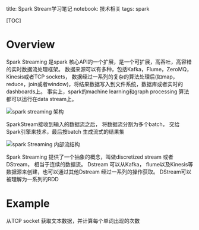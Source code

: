 title: Spark Stream学习笔记
notebook: 技术相关
tags: spark

[TOC]

# Overview

Spark Streaming 是spark 核心API的一个扩展，是一个可扩展，高吞吐，高容错的实时数据流处理框架。 数据来源可以有多种，包括Kafka，Flume，ZeroMQ， Kinesis或者TCP sockets， 数据经过一系列的复杂的算法处理后(如map，reduce，join或者window)，将结果数据写入到文件系统，数据库或者实时的dashboards上。 事实上，spark的machine learning和graph processing 算法都可以运行在data stream上。

![spark streaming 架构](http://spark.apache.org/docs/1.6.0/img/streaming-arch.png)

SparkStream接收到输入的数据流之后， 将数据流分割为多个batch， 交给Spark引擎来技术，最后按batch 生成流式的结果集

![spark Streaming 内部流结构](http://spark.apache.org/docs/1.6.0/img/streaming-flow.png)

Spark Streaming 提供了一个抽象的概念，叫做discretized stream 或者DStream， 相当于连续的数据流。 Dstream 可以从Kafka， flume以及Kinesis等数据源来创建，也可以通过其他Dstream 经过一系列的操作获取。 DStream可以被理解为一系列的RDD

# Example

从TCP socket 获取文本数据，并计算每个单词出现的次数
